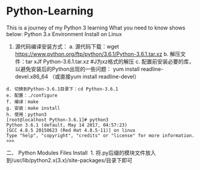 # Python-Learning
This is a journey of my Python 3 learning
What you need to know shows below:
Python 3.x Environment Install on Linux
  1. 源代码编译安装方式：
	a. 源代码下载：wget https://www.python.org/ftp/python/3.6.1/Python-3.6.1.tar.xz
	b. 解压文件：tar xJf Python-3.6.1.tar.xz  #J为xz格式的解压
	c. 配置前安装必要的库，以避免安装后的Python出现的一些问题：
	yum install readline-devel.x86_64
	（或直接yum install readline-devel）
	
	d. 切换到Python-3.6.1目录下：cd Python-3.6.1
	e. 配置：./configure
	f. 编译：make
	g. 安装：make install
	h. 使用：python3
	[root@localhost Python-3.6.1]# python3
	Python 3.6.1 (default, May 14 2017, 04:57:23) 
	[GCC 4.8.5 20150623 (Red Hat 4.8.5-11)] on linux
	Type "help", "copyright", "credits" or "license" for more information.
	>>>

二、 Python Modules Files Install
  1. 将.py后缀的模块文件放入到/usr/lib/python2.x(3.x)/site-packages/目录下即可
